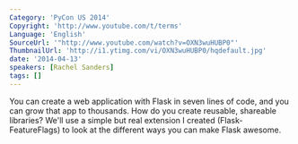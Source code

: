 ```yaml
---
Category: 'PyCon US 2014'
Copyright: 'http://www.youtube.com/t/terms'
Language: 'English'
SourceUrl: '"http://www.youtube.com/watch?v=OXN3wuHUBP0"'
ThumbnailUrl: 'http://i1.ytimg.com/vi/OXN3wuHUBP0/hqdefault.jpg'
date: '2014-04-13'
speakers: [Rachel Sanders]
tags: []
---
```

You can create a web application with Flask in seven lines of code, and you can grow that app to thousands. How do you create reusable, shareable libraries? We'll use a simple but real extension I created (Flask-FeatureFlags) to look at the different ways you can make Flask awesome.